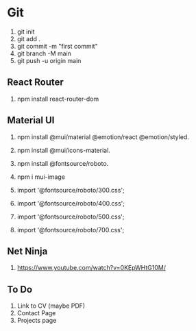 
# Git

1. git init
2. git add .
3. git commit -m "first commit"
4. git branch -M main
5. git push -u origin main

## React Router

1. npm install react-router-dom

## Material UI

1. npm install @mui/material @emotion/react @emotion/styled.
2. npm install @mui/icons-material.
3. npm install @fontsource/roboto.
4. npm i mui-image

5. import '@fontsource/roboto/300.css';
6. import '@fontsource/roboto/400.css';
7. import '@fontsource/roboto/500.css';
8. import '@fontsource/roboto/700.css';

## Net Ninja

1. <https://www.youtube.com/watch?v=0KEpWHtG10M/>

## To Do

1. Link to CV (maybe PDF)
2. Contact Page
3. Projects page